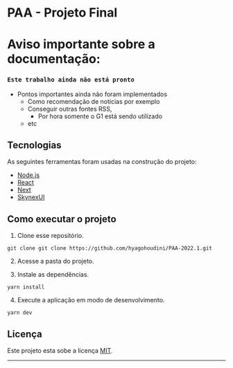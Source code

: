 # PAA - Projeto Final

# Aviso importante sobre a documentação:
### `Este trabalho ainda não está pronto`

- Pontos importantes ainda não foram implementados
    - Como recomendação de notícias por exemplo
    - Conseguir outras fontes RSS,
        - Por hora somente o G1 está sendo utilizado
    - etc

## Tecnologias

As seguintes ferramentas foram usadas na construção do projeto:

- [Node.js](https://nodejs.dev)
- [React](https://pt-br.reactjs.org)
- [Next](https://nextjs.org)
- [SkynexUI](https://skynexui.dev)

## Como executar o projeto

1. Clone esse repositório.

```
git clone git clone https://github.com/hyagohoudini/PAA-2022.1.git
```

2. Acesse a pasta do projeto.

3. Instale as dependências.

```
yarn install
```

4. Execute a aplicação em modo de desenvolvimento.

```
yarn dev
```

## Licença

Este projeto esta sobe a licença [MIT](/LICENSE).

---

